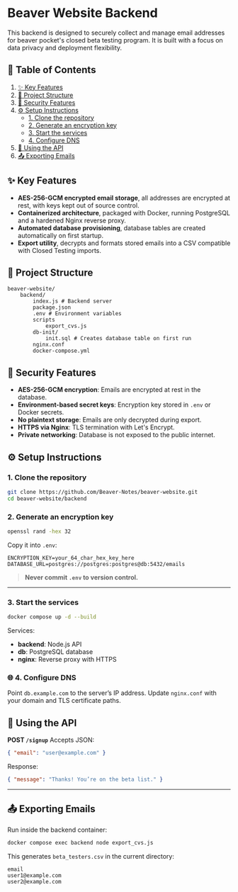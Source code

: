 # Beaver Website Backend

This backend is designed to securely collect and manage email addresses for beaver pocket's closed beta testing program. It is built with a focus on data privacy and deployment flexibility.

## 📑 Table of Contents

1. [✨ Key Features](#-key-features)
2. [📂 Project Structure](#-project-structure)
3. [🔐 Security Features](#-security-features)
4. [⚙️ Setup Instructions](#️-setup-instructions)
   - [1. Clone the repository](#1-clone-the-repository)
   - [2. Generate an encryption key](#2-generate-an-encryption-key)
   - [3. Start the services](#3-start-the-services)
   - [4. Configure DNS](#-4-configure-dns)
5. [📨 Using the API](#-using-the-api)
6. [📤 Exporting Emails](#-exporting-emails)

## ✨ Key Features

- **AES-256-GCM encrypted email storage**, all addresses are encrypted at rest, with keys kept out of source control.
- **Containerized architecture**, packaged with Docker, running PostgreSQL and a hardened Nginx reverse proxy.
- **Automated database provisioning**, database tables are created automatically on first startup.
- **Export utility**, decrypts and formats stored emails into a CSV compatible with Closed Testing imports.

## 📂 Project Structure

```
beaver-website/
    backend/
        index.js # Backend server
        package.json
        .env # Environment variables
        scripts
            export_cvs.js
        db-init/
            init.sql # Creates database table on first run
        nginx.conf
        docker-compose.yml

```

## 🔐 Security Features

- **AES-256-GCM encryption**: Emails are encrypted at rest in the database.
- **Environment-based secret keys**: Encryption key stored in `.env` or Docker secrets.
- **No plaintext storage**: Emails are only decrypted during export.
- **HTTPS via Nginx**: TLS termination with Let's Encrypt.
- **Private networking**: Database is not exposed to the public internet.

## ⚙️ Setup Instructions

### 1. Clone the repository

```bash
git clone https://github.com/Beaver-Notes/beaver-website.git
cd beaver-website/backend
```

### 2. Generate an encryption key

```bash
openssl rand -hex 32
```

Copy it into `.env`:

```
ENCRYPTION_KEY=your_64_char_hex_key_here
DATABASE_URL=postgres://postgres:postgres@db:5432/emails
```

> **Never commit `.env` to version control.**

---

### 3. Start the services

```bash
docker compose up -d --build
```

Services:

- **backend**: Node.js API
- **db**: PostgreSQL database
- **nginx**: Reverse proxy with HTTPS

### 🌐 4. Configure DNS

Point `db.example.com` to the server’s IP address.
Update `nginx.conf` with your domain and TLS certificate paths.

## 📨 Using the API

**POST `/signup`**
Accepts JSON:

```json
{ "email": "user@example.com" }
```

Response:

```json
{ "message": "Thanks! You’re on the beta list." }
```

---

## 📤 Exporting Emails

Run inside the backend container:

```bash
docker compose exec backend node export_cvs.js
```

This generates `beta_testers.csv` in the current directory:

```
email
user1@example.com
user2@example.com
```


